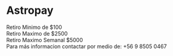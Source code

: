 # Astropay

Retiro Minimo de $100  
Retiro Maximo de $2500  
Retiro Maximo Semanal $5000  
Para más informacion contactar por medio de:
 +56 9 8505 0467
